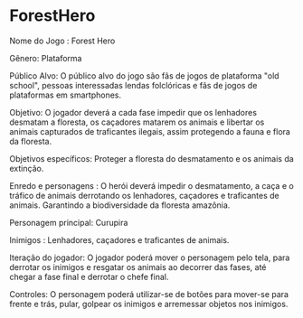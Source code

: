 # ForestHero

Nome do Jogo : Forest Hero

Gênero: Plataforma

Público Alvo: O público alvo do jogo são fãs de jogos de plataforma "old school", pessoas interessadas lendas folclóricas e fãs de jogos de plataformas em smartphones. 

Objetivo: O jogador deverá a cada fase impedir que os lenhadores desmatam a floresta,  os caçadores matarem os animais e libertar os animais capturados de traficantes ilegais, assim protegendo a fauna e flora da floresta.

Objetivos específicos: Proteger a floresta do desmatamento e os animais da extinção.

Enredo e personagens : O herói deverá impedir o desmatamento, a caça e o tráfico de animais derrotando os lenhadores, caçadores e traficantes de animais. Garantindo a biodiversidade da floresta amazônia.


Personagem principal: Curupira

Inimigos : Lenhadores, caçadores e traficantes de animais.

Iteração do jogador: O jogador poderá mover o personagem pelo tela, para derrotar os inimigos e resgatar os animais ao decorrer das fases,  até chegar a fase final e derrotar o 
chefe final.

Controles: O personagem poderá utilizar-se de botões para mover-se para frente e trás, pular, golpear os inimigos e arremessar objetos nos inimigos. 

